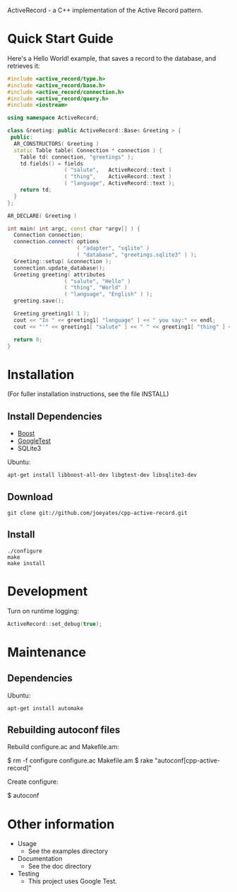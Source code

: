 ActiveRecord - a C++ implementation of the Active Record pattern.

Quick Start Guide
=================

Here's a Hello World! example, that saves a record to the database, and retrieves it:

```c++
#include <active_record/type.h>
#include <active_record/base.h>
#include <active_record/connection.h>
#include <active_record/query.h>
#include <iostream>

using namespace ActiveRecord;

class Greeting: public ActiveRecord::Base< Greeting > {
 public:
  AR_CONSTRUCTORS( Greeting )
  static Table table( Connection * connection ) {
    Table td( connection, "greetings" );
    td.fields() = fields
                  ( "salute",   ActiveRecord::text )
                  ( "thing",    ActiveRecord::text )
                  ( "language", ActiveRecord::text );
    return td;
  }
};

AR_DECLARE( Greeting )

int main( int argc, const char *argv[] ) {
  Connection connection;
  connection.connect( options
                      ( "adapter", "sqlite" )
                      ( "database", "greetings.sqlite3" ) );
  Greeting::setup( &connection );
  connection.update_database();
  Greeting greeting( attributes
                  ( "salute", "Hello" )
                  ( "thing", "World" )
                  ( "language", "English" ) );
  greeting.save();

  Greeting greeting1( 1 );
  cout << "In " << greeting1[ "language" ] << " you say:" << endl;
  cout << "'" << greeting1[ "salute" ] << " " << greeting1[ "thing" ] << "!'" << endl;

  return 0;
}
```

Installation
============

(For fuller installation instructions, see the file INSTALL)

## Install Dependencies
 - [Boost](http://www.boost.org/)
 - [GoogleTest](http://code.google.com/p/googletest/)
 - SQLite3

Ubuntu:

    apt-get install libboost-all-dev libgtest-dev libsqlite3-dev

## Download

    git clone git://github.com/joeyates/cpp-active-record.git

## Install

    ./configure
    make
    make install

Development
===========

Turn on runtime logging:

```c++
ActiveRecord::set_debug(true);
```

Maintenance
===========

Dependencies
------------

Ubuntu:

    apt-get install automake

Rebuilding autoconf files
-------------------------

Rebuild configure.ac and Makefile.am:

 $ rm -f configure configure.ac Makefile.am
 $ rake "autoconf[cpp-active-record]"

Create configure:

 $ autoconf

Other information
=================

* Usage
    * See the examples directory
* Documentation
    * See the doc directory
* Testing
    * This project uses Google Test.
